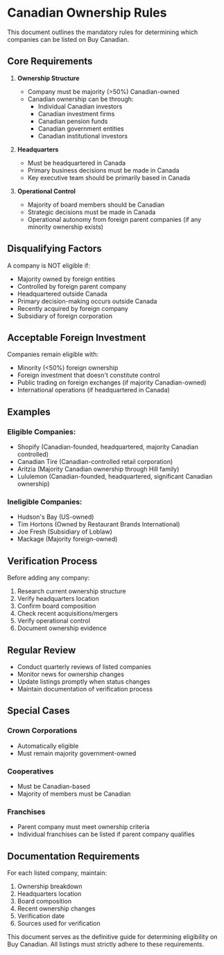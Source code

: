 # Canadian Ownership Rules

This document outlines the mandatory rules for determining which companies can be listed on Buy Canadian.

## Core Requirements

1. **Ownership Structure**
   - Company must be majority (>50%) Canadian-owned
   - Canadian ownership can be through:
     - Individual Canadian investors
     - Canadian investment firms
     - Canadian pension funds
     - Canadian government entities
     - Canadian institutional investors

2. **Headquarters**
   - Must be headquartered in Canada
   - Primary business decisions must be made in Canada
   - Key executive team should be primarily based in Canada

3. **Operational Control**
   - Majority of board members should be Canadian
   - Strategic decisions must be made in Canada
   - Operational autonomy from foreign parent companies (if any minority ownership exists)

## Disqualifying Factors

A company is NOT eligible if:
- Majority owned by foreign entities
- Controlled by foreign parent company
- Headquartered outside Canada
- Primary decision-making occurs outside Canada
- Recently acquired by foreign company
- Subsidiary of foreign corporation

## Acceptable Foreign Investment

Companies remain eligible with:
- Minority (<50%) foreign ownership
- Foreign investment that doesn't constitute control
- Public trading on foreign exchanges (if majority Canadian-owned)
- International operations (if headquartered in Canada)

## Examples

### Eligible Companies:
- Shopify (Canadian-founded, headquartered, majority Canadian controlled)
- Canadian Tire (Canadian-controlled retail corporation)
- Aritzia (Majority Canadian ownership through Hill family)
- Lululemon (Canadian-founded, headquartered, significant Canadian ownership)

### Ineligible Companies:
- Hudson's Bay (US-owned)
- Tim Hortons (Owned by Restaurant Brands International)
- Joe Fresh (Subsidiary of Loblaw)
- Mackage (Majority foreign-owned)

## Verification Process

Before adding any company:
1. Research current ownership structure
2. Verify headquarters location
3. Confirm board composition
4. Check recent acquisitions/mergers
5. Verify operational control
6. Document ownership evidence

## Regular Review

- Conduct quarterly reviews of listed companies
- Monitor news for ownership changes
- Update listings promptly when status changes
- Maintain documentation of verification process

## Special Cases

### Crown Corporations
- Automatically eligible
- Must remain majority government-owned

### Cooperatives
- Must be Canadian-based
- Majority of members must be Canadian

### Franchises
- Parent company must meet ownership criteria
- Individual franchises can be listed if parent company qualifies

## Documentation Requirements

For each listed company, maintain:
1. Ownership breakdown
2. Headquarters location
3. Board composition
4. Recent ownership changes
5. Verification date
6. Sources used for verification

This document serves as the definitive guide for determining eligibility on Buy Canadian. All listings must strictly adhere to these requirements.
